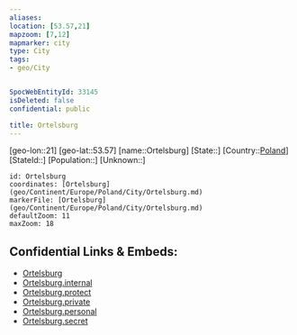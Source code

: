 ```yaml
---
aliases: 
location: [53.57,21]
mapzoom: [7,12] 
mapmarker: city 
type: City
tags:
- geo/City


SpocWebEntityId: 33145
isDeleted: false
confidential: public

title: Ortelsburg
---
```

[geo-lon::21]
[geo-lat::53.57]
[name::Ortelsburg]
[State::]
[Country::[Poland](geo/Continent/Europe/Poland.md)]
[StateId::]
[Population::]
[Unknown::]


```leaflet
id: Ortelsburg
coordinates: [Ortelsburg](geo/Continent/Europe/Poland/City/Ortelsburg.md)
markerFile: [Ortelsburg](geo/Continent/Europe/Poland/City/Ortelsburg.md)
defaultZoom: 11 
maxZoom: 18
```


## Confidential Links & Embeds: 
- [Ortelsburg](../../../../../../_public/geo/Continent/Europe/Poland/City/Ortelsburg.md) 
- [Ortelsburg.internal](../../../../../../_internal/geo/Continent/Europe/Poland/City/Ortelsburg.internal.md) 
- [Ortelsburg.protect](../../../../../../_protect/geo/Continent/Europe/Poland/City/Ortelsburg.protect.md) 
- [Ortelsburg.private](../../../../../../_private/geo/Continent/Europe/Poland/City/Ortelsburg.private.md) 
- [Ortelsburg.personal](../../../../../../_personal/geo/Continent/Europe/Poland/City/Ortelsburg.personal.md) 
- [Ortelsburg.secret](../../../../../../_secret/geo/Continent/Europe/Poland/City/Ortelsburg.secret.md) 
